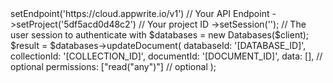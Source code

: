 <?php

use Appwrite\Client;
use Appwrite\Services\Databases;

$client = (new Client())
    ->setEndpoint('https://cloud.appwrite.io/v1') // Your API Endpoint
    ->setProject('5df5acd0d48c2') // Your project ID
    ->setSession(''); // The user session to authenticate with

$databases = new Databases($client);

$result = $databases->updateDocument(
    databaseId: '[DATABASE_ID]',
    collectionId: '[COLLECTION_ID]',
    documentId: '[DOCUMENT_ID]',
    data: [], // optional
    permissions: ["read("any")"] // optional
);